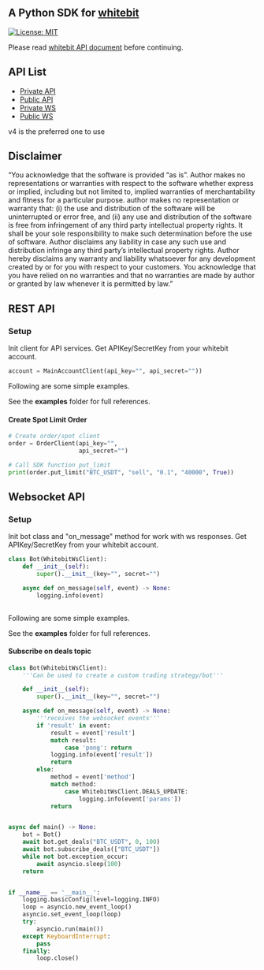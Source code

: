 ## A Python SDK for [whitebit](https://www.whitebit.com)
[![License: MIT](https://img.shields.io/badge/License-MIT-yellow.svg)](https://opensource.org/licenses/MIT)

Please read [whitebit API document](https://whitebit-exchange.github.io/api-docs/) before continuing.

## API List

- [Private API](https://whitebit-exchange.github.io/api-docs/private/http-trade-v4/)
- [Public API](https://whitebit-exchange.github.io/api-docs/public/http-v4/)
- [Private WS](https://whitebit-exchange.github.io/api-docs/private/websocket/)
- [Public WS](https://whitebit-exchange.github.io/api-docs/public/websocket/)

v4 is the preferred one to use

## Disclaimer
“You acknowledge that the software is provided “as is”. Author makes no representations or warranties with respect to
the software whether express or implied, including but not limited to, implied warranties of merchantability and fitness
for a particular purpose. author makes no representation or warranty that: (i) the use and distribution of the software
will be uninterrupted or error free, and (ii) any use and distribution of the software is free from infringement of any
third party intellectual property rights. It shall be your sole responsibility to make such determination before the use
of software. Author disclaims any liability in case any such use and distribution infringe any third party’s
intellectual property rights. Author hereby disclaims any warranty and liability whatsoever for any development created
by or for you with respect to your customers. You acknowledge that you have relied on no warranties and that no
warranties are made by author or granted by law whenever it is permitted by law.”

## REST API

### Setup

Init client for API services. Get APIKey/SecretKey from your whitebit account.

```python
account = MainAccountClient(api_key="", api_secret=""))
```

Following are some simple examples.

See the **examples** folder for full references.

#### Create Spot Limit Order

```python
# Create order/spot client
order = OrderClient(api_key="",
                    api_secret="")

# Call SDK function put_limit
print(order.put_limit("BTC_USDT", "sell", "0.1", "40000", True))
```

## Websocket API

### Setup

Init bot class and "on_message" method for work with ws responses. Get APIKey/SecretKey from your whitebit account.

```python
class Bot(WhitebitWsClient):
    def __init__(self):
        super().__init__(key="", secret="")

    async def on_message(self, event) -> None:
        logging.info(event)
        
```

Following are some simple examples.

See the **examples** folder for full references.

#### Subscribe on deals topic

```python
class Bot(WhitebitWsClient):
    '''Can be used to create a custom trading strategy/bot'''

    def __init__(self):
        super().__init__(key="", secret="")

    async def on_message(self, event) -> None:
        '''receives the websocket events'''
        if 'result' in event:
            result = event['result']
            match result:
                case 'pong': return
            logging.info(event['result'])
            return
        else:
            method = event['method']
            match method:
                case WhitebitWsClient.DEALS_UPDATE:
                    logging.info(event['params'])
            return


async def main() -> None:
    bot = Bot()
    await bot.get_deals("BTC_USDT", 0, 100)
    await bot.subscribe_deals(["BTC_USDT"])
    while not bot.exception_occur:
        await asyncio.sleep(100)
    return


if __name__ == '__main__':
    logging.basicConfig(level=logging.INFO)
    loop = asyncio.new_event_loop()
    asyncio.set_event_loop(loop)
    try:
        asyncio.run(main())
    except KeyboardInterrupt:
        pass
    finally:
        loop.close()
```
